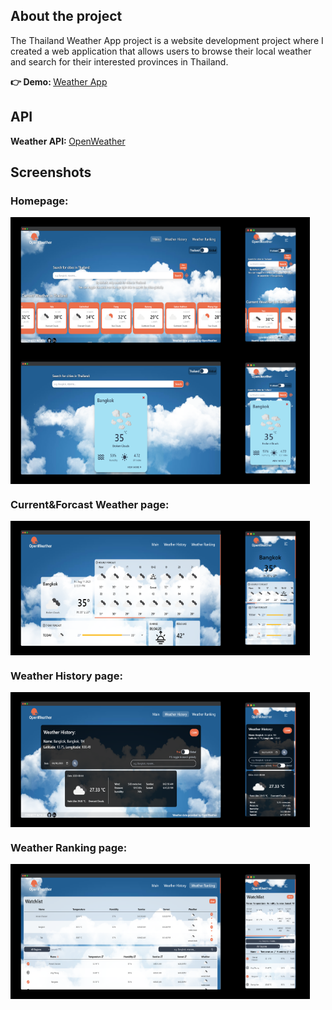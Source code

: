 ## About the project
The Thailand Weather App project is a website development project where I created a web application that allows users to browse their local weather and search for their interested provinces in Thailand.

<p><b>👉 Demo: </b><a href="https://tyleeer.github.io/thailand-weather-tracker/">Weather App</a></p>

## API
<p><b>Weather API: </b><a href="https://openweathermap.org/">OpenWeather</a></p>

## Screenshots
<h3>Homepage:</h3>
<div style="display: flex;">
<img src="/src/img/previewimgs/homepage.png" style="width: 70%">
<img src="/src/img/previewimgs/homepage--mobile.png" style="width: 25%">
</div>
<div style="display: flex">
<img src="/src/img/previewimgs/homepage_popup.png" style="width: 70%">
<img src="/src/img/previewimgs/homepage--mobile_popup.png" style="width: 25%">
</div>


<h3>Current&Forcast Weather page:</h3>
<div style="display: flex;">
<img src="/src/img/previewimgs/detailpage.png" style="width: 70%">
<img src="/src/img/previewimgs/detailpage--mobile.png" style="width: 25%">
</div>


<h3>Weather History page:</h3>
<div style="display: flex;">
<img src="/src/img/previewimgs/historypage.png" style="width: 70%">
<img src="/src/img/previewimgs/historypage--mobile.png" style="width: 25%">
</div>

<h3>Weather Ranking page:</h3>
<div style="display: flex;">
<img src="/src/img/previewimgs/rankingpage.png" style="width: 70%">
<img src="/src/img/previewimgs/rankingpage--mobile.png" style="width: 25%">
</div>
